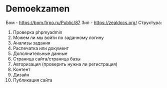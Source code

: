 # Demoekzamen
Бом - https://bom.firpo.ru/Public/87
Зил - https://zealdocs.org/
Структура:
1. Проверка phpmyadmin
2. Можем ли мы войти по заданному логину
3. Анализы задания
4. Распечатка или документ
5. Дополнительные данные
6. Страница сайта/страница базы
7. Авторизация (проверить нужна ли регистрация)
8. Контент
9. Дизайн
10. Публикация сайта
